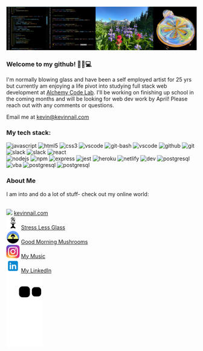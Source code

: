 ![banner](banner.png)

### Welcome to my github! 👋😎💻

I'm normally blowing glass and have been a self employed artist for 25 yrs but currently am enjoying a life pivot into studying full stack web development at [Alchemy Code Lab](https://www.alchemycodelab.com/). I'll be working on finishing up school in the coming months and will be looking for web dev work by April! Please reach out with any comments or questions.

Email me at kevin@kevinnail.com

### My tech stack:

<p align="left">
<img src="https://cdn.jsdelivr.net/gh/devicons/devicon/icons/javascript/javascript-original.svg" alt="javascript" width="35" height="35"/>
<img src="https://cdn.jsdelivr.net/gh/devicons/devicon/icons/html5/html5-original.svg" alt="html5" width="35" height="35"/>
<img src="https://cdn.jsdelivr.net/gh/devicons/devicon/icons/css3/css3-original.svg" alt="css3" width="35" height="35"/>
<img src="https://cdn.jsdelivr.net/gh/devicons/devicon/icons/vscode/vscode-original.svg" alt="vscode"  width="35" height="35"/>
<img src="https://mccarter.gallerycdn.vsassets.io/extensions/mccarter/start-git-bash/1.2.1/1499505567572/Microsoft.VisualStudio.Services.Icons.Default" alt="git-bash" width="35" height="35"/>
<img src="https://cdn.jsdelivr.net/gh/devicons/devicon/icons/vscode/vscode-original.svg" alt="vscode"  width="35" height="35"/>
<img src="https://gallery.kissclipart.com/20190908/veq/kissclipart-github-icon-logo-icon-media-icon-14f73a17f7bbeb1c.jpg"  alt="github" width="35"  height="35"/>
<img src="https://cdn.jsdelivr.net/gh/devicons/devicon/icons/git/git-original.svg"alt="git" width="35"height="35" />
<img src="https://cdn.jsdelivr.net/gh/devicons/devicon/icons/slack/slack-original.svg"alt="slack"width="35"height="35"/>
<img src="https://ia902906.us.archive.org/14/items/github.com-beekeeper-studio-beekeeper-studio_-_2020-05-31_21-10-07/cover.jpg" alt="slack" width="35" height="35"/>
<img src="https://cdn.jsdelivr.net/gh/devicons/devicon/icons/react/react-original.svg"alt="react"width="35"height="35"/><br/>
<img src="https://cdn.jsdelivr.net/gh/devicons/devicon/icons/nodejs/nodejs-original.svg" alt="nodejs" width="35" height="35"/>
<img src="https://cdn.jsdelivr.net/gh/devicons/devicon/icons/npm/npm-original-wordmark.svg"alt="npm" width="35" height="35" />
<img src="https://img.icons8.com/officel/2x/express-js.png" alt="express" width="35" height="35"/>
<img src="https://cdn.jsdelivr.net/gh/devicons/devicon/icons/jest/jest-plain.svg"  alt="jest"  width="35"  height="35"/>
<img src="https://cdn.jsdelivr.net/gh/devicons/devicon/icons/heroku/heroku-original.svg"alt="heroku"width="35"height="35"/>
<img src="https://cdn.freebiesupply.com/logos/large/2x/netlify-logo-png-transparent.png"alt="netlify"width="35"height="35" />
<img src="https://res.cloudinary.com/practicaldev/image/fetch/s---1zZlXx3--/c_fill,f_auto,fl_progressive,h_320,q_auto,w_320/https://dev-to-uploads.s3.amazonaws.com/uploads/organization/profile_image/1968/c0dbe341-1d94-4192-a93b-921519678894.png"alt="dev"width="35"height="35" />
<img src="https://cdn.jsdelivr.net/gh/devicons/devicon/icons/postgresql/postgresql-original.svg"alt="postgresql"width="35"height="35"/>
<img src="https://img2.freepng.fr/20180712/fct/kisspng-visual-basic-for-applications-microsoft-excel-macr-viber-logo-5b47b096a9bdb7.4881573615314249186953.jpg"alt="vba"width="35"height="35"/>
<img src="https://static.viget.com/Whimsical.png?mtime=20190204094008&focal=none" alt="postgresql"width="35"height="35"/>
<img src="https://cdn-1.webcatalog.io/catalog/miro/miro-icon.png" alt="postgresql"width="35"height="35"/>
</p>

### About Me

I am into and do a lot of stuff- check out my online world:<br><br>

<img src="ico2.ico" width="35px"/> [kevinnail.com](https://www.kevinnail.com/) <br>
<img src="slg.jpg" width="35px"/> [Stress Less Glass](https://www.instagram.com/stresslessglass/) <br>
<img src="gm.jpg" width="35px"/> [ Good Morning Mushrooms](https://www.instagram.com/good_morning_mushrooms/)<br>
<img src="ig.png" width="35px"/> [My Music](https://www.instagram.com/kevinnail_music/)<br>
<img src="li.png" width="35px"/> [My LinkedIn](https://www.linkedin.com/in/kevinnail/) <br>
![Snake animation](https://github.com/kevinnail/kevinnail/blob/output/github-contribution-grid-snake.svg)
